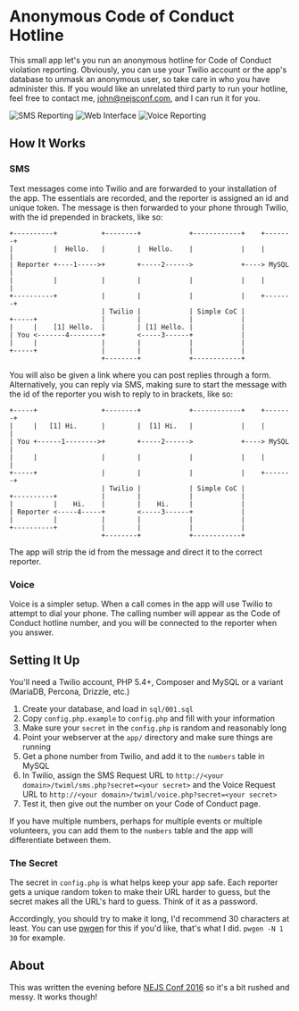 # Anonymous Code of Conduct Hotline

This small app let's you run an anonymous hotline for Code of Conduct violation reporting.  Obviously, you can use your Twilio account or the app's database to unmask an anonymous user, so take care in who you have administer this.  If you would like an unrelated third party to run your hotline, feel free to contact me, john@nejsconf.com, and I can run it for you.

![SMS Reporting](https://dl.dropboxusercontent.com/u/21819015/simple-coc/IMG_4120.PNG)
![Web Interface](https://dl.dropboxusercontent.com/u/21819015/simple-coc/IMG_4121.PNG)
![Voice Reporting](https://dl.dropboxusercontent.com/u/21819015/simple-coc/IMG_4122.PNG)

## How It Works

### SMS

Text messages come into Twilio and are forwarded to your installation of the app.  The essentials are recorded, and the reporter is assigned an id and unique token.  The message is then forwarded to your phone through Twilio, with the id prepended in brackets, like so:


    +----------+           +--------+            +------------+    +-------+
    |          |  Hello.   |        |  Hello.    |            |    |       |
    | Reporter +----1----->+        +-----2------>            +----> MySQL |
    |          |           |        |            |            |    |       |
    +----------+           |        |            |            |    +-------+
                           | Twilio |            | Simple CoC |
    +-----+                |        |            |            |
    |     |    [1] Hello.  |        | [1] Hello. |            |
    | You <-------4--------+        <-----3------+            |
    |     |                |        |            |            |
    +-----+                |        |            |            |
                           +--------+            +------------+

You will also be given a link where you can post replies through a form.  Alternatively, you can reply via SMS, making sure to start the message with the id of the reporter you wish to reply to in brackets, like so:


    +-----+                +--------+            +------------+    +-------+
    |     |   [1] Hi.      |        |  [1] Hi.   |            |    |       |
    | You +------1-------->+        +-----2------>            +----> MySQL |
    |     |                |        |            |            |    |       |
    +-----+                |        |            |            |    +-------+
                           | Twilio |            | Simple CoC |
    +----------+           |        |            |            |
    |          |    Hi.    |        |    Hi.     |            |
    | Reporter <-----4-----+        <-----3------+            |
    |          |           |        |            |            |
    +----------+           |        |            |            |
                           +--------+            +------------+

The app will strip the id from the message and direct it to the correct reporter.

### Voice

Voice is a simpler setup. When a call comes in the app will use Twilio to attempt to dial your phone. The calling number will appear as the Code of Conduct hotline number, and you will be connected to the reporter when you answer.

## Setting  It Up

You'll need a Twilio account, PHP 5.4+, Composer and MySQL or a variant (MariaDB, Percona, Drizzle, etc.)

  1. Create your database, and load in `sql/001.sql`
  1. Copy `config.php.example` to `config.php` and fill with your information
  1. Make sure your `secret` in the `config.php` is random and reasonably long
  1. Point your webserver at the `app/` directory and make sure things are running
  1. Get a phone number from Twilio, and add it to the `numbers` table in MySQL
  1. In Twilio, assign the SMS Request URL to `http://<your domain>/twiml/sms.php?secret=<your secret>` and the Voice Request URL to  `http://<your domain>/twiml/voice.php?secret=<your secret>`
  1. Test it, then give out the number on your Code of Conduct page.

If you have multiple numbers, perhaps for multiple events or multiple volunteers, you can add them to the `numbers` table and the app will differentiate between them.

### The Secret

The secret in `config.php` is what helps keep your app safe.  Each reporter gets a unique random token to make their URL harder to guess, but the secret makes all the URL's hard to guess.  Think of it as a password.

Accordingly, you should try to make it long, I'd recommend 30 characters at least.  You can use [pwgen](http://linux.die.net/man/1/pwgen) for this if you'd like, that's what I did.  `pwgen -N 1 30` for example.

## About

This was written the evening before [NEJS Conf 2016](https://nejsconf.com/) so it's a bit rushed and messy.  It works though!
